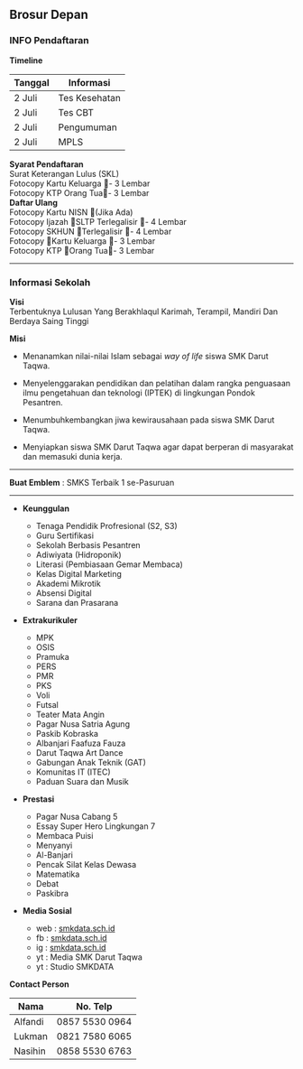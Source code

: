 <!DOCTYPE html>
<html>

<head>
  <meta charset="utf-8">
  <meta name="viewport" content="width=device-width, initial-scale=1.0">
  <title>brosur</title>
  <link rel="stylesheet" href="https://stackedit.io/style.css" />
</head>

<body class="stackedit">
  <div class="stackedit__html"><h2 id="brosur-depan">Brosur Depan</h2>
<h3 id="info-pendaftaran">INFO Pendaftaran</h3>
<p><strong>Timeline</strong></p>

<table>
<thead>
<tr>
<th>Tanggal</th>
<th>Informasi</th>
</tr>
</thead>
<tbody>
<tr>
<td>2 Juli</td>
<td>Tes Kesehatan</td>
</tr>
<tr>
<td>2 Juli</td>
<td>Tes CBT</td>
</tr>
<tr>
<td>2 Juli</td>
<td>Pengumuman</td>
</tr>
<tr>
<td>2 Juli</td>
<td>MPLS</td>
</tr>
</tbody>
</table><p><strong>Syarat Pendaftaran</strong><br>
Surat Keterangan Lulus (SKL)<br>
Fotocopy Kartu Keluarga - 3 Lembar<br>
Fotocopy KTP Orang Tua- 3 Lembar<br>
<strong>Daftar Ulang</strong><br>
Fotocopy Kartu NISN (Jika Ada)<br>
Fotocopy Ijazah SLTP Terlegalisir - 4 Lembar<br>
Fotocopy SKHUN Terlegalisir - 4 Lembar<br>
Fotocopy Kartu Keluarga - 3 Lembar<br>
Fotocopy KTP Orang Tua- 3 Lembar</p>
<hr>
<h3 id="informasi-sekolah">Informasi Sekolah</h3>
<p><strong>Visi</strong><br>
Terbentuknya Lulusan Yang Berakhlaqul Karimah, Terampil, Mandiri Dan Berdaya Saing Tinggi</p>
<p><strong>Misi</strong></p>
<ul>
<li>
<p>Menanamkan nilai-nilai Islam sebagai <em>way of life</em> siswa SMK Darut Taqwa.</p>
</li>
<li>
<p>Menyelenggarakan pendidikan dan pelatihan dalam rangka penguasaan ilmu pengetahuan dan teknologi (IPTEK) di lingkungan Pondok Pesantren.</p>
</li>
<li>
<p>Menumbuhkembangkan jiwa kewirausahaan pada siswa SMK Darut Taqwa.</p>
</li>
<li>
<p>Menyiapkan siswa SMK Darut Taqwa agar dapat berperan di masyarakat dan memasuki dunia kerja.</p>
</li>
</ul>
<hr>
<p><strong>Buat Emblem</strong> : SMKS Terbaik 1 se-Pasuruan</p>
<hr>
<ul>
<li>
<p><strong>Keunggulan</strong></p>
<ul>
<li>Tenaga Pendidik Profresional (S2, S3)</li>
<li>Guru Sertifikasi</li>
<li>Sekolah Berbasis Pesantren</li>
<li>Adiwiyata (Hidroponik)</li>
<li>Literasi (Pembiasaan Gemar Membaca)</li>
<li>Kelas Digital Marketing</li>
<li>Akademi Mikrotik</li>
<li>Absensi Digital</li>
<li>Sarana dan Prasarana</li>
</ul>
</li>
<li>
<p><strong>Extrakurikuler</strong></p>
<ul>
<li>MPK</li>
<li>OSIS</li>
<li>Pramuka</li>
<li>PERS</li>
<li>PMR</li>
<li>PKS</li>
<li>Voli</li>
<li>Futsal</li>
<li>Teater Mata Angin</li>
<li>Pagar Nusa Satria Agung</li>
<li>Paskib Kobraska</li>
<li>Albanjari Faafuza Fauza</li>
<li>Darut Taqwa Art Dance</li>
<li>Gabungan Anak Teknik (GAT)</li>
<li>Komunitas IT (ITEC)</li>
<li>Paduan Suara dan Musik</li>
</ul>
</li>
<li>
<p><strong>Prestasi</strong></p>
<ul>
<li>Pagar Nusa Cabang 5</li>
<li>Essay Super Hero Lingkungan 7</li>
<li>Membaca Puisi</li>
<li>Menyanyi</li>
<li>Al-Banjari</li>
<li>Pencak Silat Kelas Dewasa</li>
<li>Matematika</li>
<li>Debat</li>
<li>Paskibra</li>
</ul>
</li>
<li>
<p><strong>Media Sosial</strong></p>
<ul>
<li>web : <a href="http://smkdata.sch.id">smkdata.sch.id</a></li>
<li>fb : <a href="http://smkdata.sch.id">smkdata.sch.id</a></li>
<li>ig : <a href="http://smkdata.sch.id">smkdata.sch.id</a></li>
<li>yt : Media SMK Darut Taqwa</li>
<li>yt : Studio SMKDATA</li>
</ul>
</li>
</ul>
<p><strong>Contact Person</strong></p>

<table>
<thead>
<tr>
<th>Nama</th>
<th>No. Telp</th>
</tr>
</thead>
<tbody>
<tr>
<td>Alfandi</td>
<td>0857 5530 0964</td>
</tr>
<tr>
<td>Lukman</td>
<td>0821 7580 6065</td>
</tr>
<tr>
<td>Nasihin</td>
<td>0858 5530 6763</td>
</tr>
</tbody>
</table></div>
</body>

</html>
